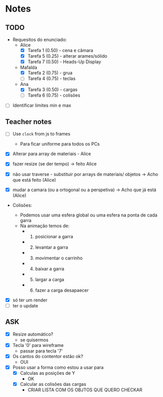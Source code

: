 # Notes

## TODO

- Requesitos do enunciado:
  - Alice
    - [x] Tarefa 1 (0.50) - cena e câmara
    - [x] Tarefa 5 (0.25) - alterar arames/sólido
    - [x] Tarefa 7 (0.50) - Heads-Up Display
  - Mafalda
    - [x] Tarefa 2 (0.75) - grua
    - [ ] Tarefa 4 (0.75) - teclas
  - Ana
    - [x] Tarefa 3 (0.50) - cargas
    - [ ] Tarefa 6 (0.75) - colisões
- [ ] Identificar limites min e max

## Teacher notes

- [ ] Use `clock` from js to frames

  - Para ficar uniforme para todos os PCs

- [x] Alterar para array de materiais - Alice

- [x] fazer resize (se der tempo) -> feito Alice

- [x] não usar traverse - substituir por arrays de materiais/ objetos -> Acho que está feito (Alice)

- [x] mudar a camara (ou a ortogonal ou a perspetiva) -> Acho que já está (Alice)

- Colisões:

  - Podemos usar uma esfera global ou uma esfera na ponta de cada garra
  - Na animação temos de:
    - 1. posicionar a garra
    - 2. levantar a garra
    - 3. movimentar o carrinho
    - 4. baixar a garra
    - 5. largar a carga
    - 6. fazer a carga desapaecer

- [x] só ter um render
- [ ] ter o update

## ASK

- [x] Resize automático?
  - se quisermos
- [x] Tecla '0' para wireframe
  - passar para tecla '7'
- [x] Os cantos do contentor estão ok?
  - OUI
- [x] Posso usar a forma como estou a usar para
  - [x] Calculas as posições de Y
    - OK
  - [x] Calcular as colisões das cargas
    - CRIAR LISTA COM OS OBJTOS QUE QUERO CHECKAR
